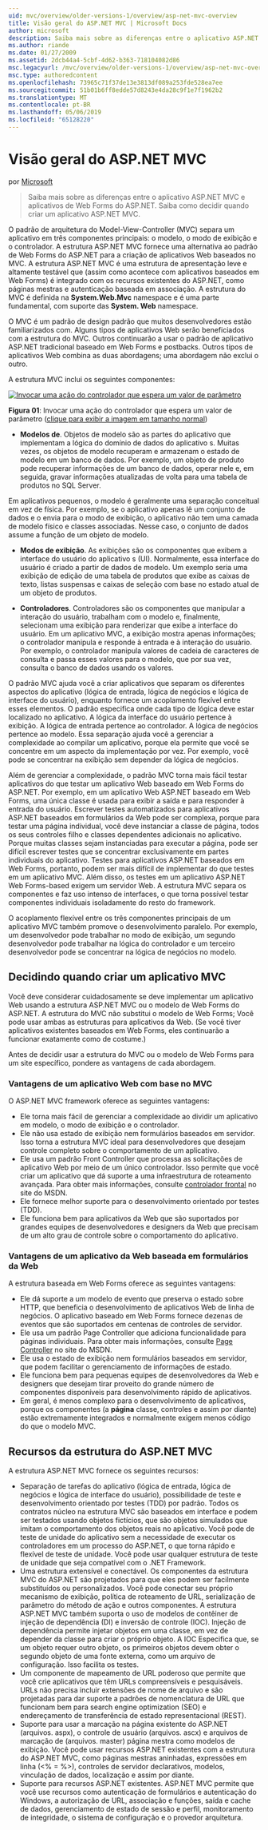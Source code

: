 ```yaml
---
uid: mvc/overview/older-versions-1/overview/asp-net-mvc-overview
title: Visão geral do ASP.NET MVC | Microsoft Docs
author: microsoft
description: Saiba mais sobre as diferenças entre o aplicativo ASP.NET MVC e aplicativos de Web Forms do ASP.NET. Saiba como decidir quando criar um aplicativo ASP.NET MVC.
ms.author: riande
ms.date: 01/27/2009
ms.assetid: 2dcb44a4-5cbf-4d62-b363-718104082d86
msc.legacyurl: /mvc/overview/older-versions-1/overview/asp-net-mvc-overview
msc.type: authoredcontent
ms.openlocfilehash: 73965c71f37de13e3813df089a253fde528ea7ee
ms.sourcegitcommit: 51b01b6ff8edde57d8243e4da28c9f1e7f1962b2
ms.translationtype: MT
ms.contentlocale: pt-BR
ms.lasthandoff: 05/06/2019
ms.locfileid: "65128220"
---
```

# <a name="aspnet-mvc-overview"></a>Visão geral do ASP.NET MVC

por [Microsoft](https://github.com/microsoft)

> Saiba mais sobre as diferenças entre o aplicativo ASP.NET MVC e aplicativos de Web Forms do ASP.NET. Saiba como decidir quando criar um aplicativo ASP.NET MVC.

O padrão de arquitetura do Model-View-Controller (MVC) separa um aplicativo em três componentes principais: o modelo, o modo de exibição e o controlador. A estrutura ASP.NET MVC fornece uma alternativa ao padrão de Web Forms do ASP.NET para a criação de aplicativos Web baseados no MVC. A estrutura ASP.NET MVC é uma estrutura de apresentação leve e altamente testável que (assim como acontece com aplicativos baseados em Web Forms) é integrado com os recursos existentes do ASP.NET, como páginas mestras e autenticação baseada em associação. A estrutura do MVC é definida na **System.Web.Mvc** namespace e é uma parte fundamental, com suporte das **System. Web** namespace.   
  
O MVC é um padrão de design padrão que muitos desenvolvedores estão familiarizados com. Alguns tipos de aplicativos Web serão beneficiados com a estrutura do MVC. Outros continuarão a usar o padrão de aplicativo ASP.NET tradicional baseado em Web Forms e postbacks. Outros tipos de aplicativos Web combina as duas abordagens; uma abordagem não exclui o outro.   
  
A estrutura MVC inclui os seguintes componentes:

[![Invocar uma ação do controlador que espera um valor de parâmetro](asp-net-mvc-overview/_static/image1.jpg)](asp-net-mvc-overview/_static/image1.png)

**Figura 01**: Invocar uma ação do controlador que espera um valor de parâmetro ([clique para exibir a imagem em tamanho normal](asp-net-mvc-overview/_static/image2.png))

- **Modelos de**. Objetos de modelo são as partes do aplicativo que implementam a lógica do domínio de dados do aplicativo s. Muitas vezes, os objetos de modelo recuperam e armazenam o estado de modelo em um banco de dados. Por exemplo, um objeto de produto pode recuperar informações de um banco de dados, operar nele e, em seguida, gravar informações atualizadas de volta para uma tabela de produtos no SQL Server.

Em aplicativos pequenos, o modelo é geralmente uma separação conceitual em vez de física. Por exemplo, se o aplicativo apenas lê um conjunto de dados e o envia para o modo de exibição, o aplicativo não tem uma camada de modelo físico e classes associadas. Nesse caso, o conjunto de dados assume a função de um objeto de modelo.

- **Modos de exibição**. As exibições são os componentes que exibem a interface do usuário do aplicativo s (UI). Normalmente, essa interface do usuário é criado a partir de dados de modelo. Um exemplo seria uma exibição de edição de uma tabela de produtos que exibe as caixas de texto, listas suspensas e caixas de seleção com base no estado atual de um objeto de produtos.

- **Controladores**. Controladores são os componentes que manipular a interação do usuário, trabalham com o modelo e, finalmente, selecionam uma exibição para renderizar que exibe a interface do usuário. Em um aplicativo MVC, a exibição mostra apenas informações; o controlador manipula e responde à entrada e à interação do usuário. Por exemplo, o controlador manipula valores de cadeia de caracteres de consulta e passa esses valores para o modelo, que por sua vez, consulta o banco de dados usando os valores.

O padrão MVC ajuda você a criar aplicativos que separam os diferentes aspectos do aplicativo (lógica de entrada, lógica de negócios e lógica de interface do usuário), enquanto fornece um acoplamento flexível entre esses elementos. O padrão especifica onde cada tipo de lógica deve estar localizado no aplicativo. A lógica da interface do usuário pertence à exibição. A lógica de entrada pertence ao controlador. A lógica de negócios pertence ao modelo. Essa separação ajuda você a gerenciar a complexidade ao compilar um aplicativo, porque ela permite que você se concentre em um aspecto da implementação por vez. Por exemplo, você pode se concentrar na exibição sem depender da lógica de negócios.   
  
Além de gerenciar a complexidade, o padrão MVC torna mais fácil testar aplicativos do que testar um aplicativo Web baseado em Web Forms do ASP.NET. Por exemplo, em um aplicativo Web ASP.NET baseado em Web Forms, uma única classe é usada para exibir a saída e para responder à entrada do usuário. Escrever testes automatizados para aplicativos ASP.NET baseados em formulários da Web pode ser complexa, porque para testar uma página individual, você deve instanciar a classe de página, todos os seus controles filho e classes dependentes adicionais no aplicativo. Porque muitas classes sejam instanciadas para executar a página, pode ser difícil escrever testes que se concentrar exclusivamente em partes individuais do aplicativo. Testes para aplicativos ASP.NET baseados em Web Forms, portanto, podem ser mais difícil de implementar do que testes em um aplicativo MVC. Além disso, os testes em um aplicativo ASP.NET Web Forms-based exigem um servidor Web. A estrutura MVC separa os componentes e faz uso intenso de interfaces, o que torna possível testar componentes individuais isoladamente do resto do framework.   
  
O acoplamento flexível entre os três componentes principais de um aplicativo MVC também promove o desenvolvimento paralelo. Por exemplo, um desenvolvedor pode trabalhar no modo de exibição, um segundo desenvolvedor pode trabalhar na lógica do controlador e um terceiro desenvolvedor pode se concentrar na lógica de negócios no modelo.

## <a name="deciding-when-to-create-an-mvc-application"></a>Decidindo quando criar um aplicativo MVC

Você deve considerar cuidadosamente se deve implementar um aplicativo Web usando a estrutura ASP.NET MVC ou o modelo de Web Forms do ASP.NET. A estrutura do MVC não substitui o modelo de Web Forms; Você pode usar ambas as estruturas para aplicativos da Web. (Se você tiver aplicativos existentes baseados em Web Forms, eles continuarão a funcionar exatamente como de costume.)   
  
Antes de decidir usar a estrutura do MVC ou o modelo de Web Forms para um site específico, pondere as vantagens de cada abordagem.

### <a name="advantages-of-an-mvc-based-web-application"></a>Vantagens de um aplicativo Web com base no MVC

O ASP.NET MVC framework oferece as seguintes vantagens:

- Ele torna mais fácil de gerenciar a complexidade ao dividir um aplicativo em modelo, o modo de exibição e o controlador.
- Ele não usa estado de exibição nem formulários baseados em servidor. Isso torna a estrutura MVC ideal para desenvolvedores que desejam controle completo sobre o comportamento de um aplicativo.
- Ele usa um padrão Front Controller que processa as solicitações de aplicativo Web por meio de um único controlador. Isso permite que você criar um aplicativo que dá suporte a uma infraestrutura de roteamento avançada. Para obter mais informações, consulte [controlador frontal](https://go.microsoft.com/fwlink/?LinkId=106357 "controlador frontal") no site do MSDN.
- Ele fornece melhor suporte para o desenvolvimento orientado por testes (TDD).
- Ele funciona bem para aplicativos da Web que são suportados por grandes equipes de desenvolvedores e designers da Web que precisam de um alto grau de controle sobre o comportamento do aplicativo.

### <a name="advantages-of-a-web-forms-based-web-application"></a>Vantagens de um aplicativo da Web baseada em formulários da Web

A estrutura baseada em Web Forms oferece as seguintes vantagens:

- Ele dá suporte a um modelo de evento que preserva o estado sobre HTTP, que beneficia o desenvolvimento de aplicativos Web de linha de negócios. O aplicativo baseado em Web Forms fornece dezenas de eventos que são suportados em centenas de controles de servidor.
- Ele usa um padrão Page Controller que adiciona funcionalidade para páginas individuais. Para obter mais informações, consulte [Page Controller](https://go.microsoft.com/fwlink/?LinkId=106359 "Page Controller") no site do MSDN.
- Ele usa o estado de exibição nem formulários baseados em servidor, que podem facilitar o gerenciamento de informações de estado.
- Ele funciona bem para pequenas equipes de desenvolvedores da Web e designers que desejam tirar proveito do grande número de componentes disponíveis para desenvolvimento rápido de aplicativos.
- Em geral, é menos complexo para o desenvolvimento de aplicativos, porque os componentes (a **página** classe, controles e assim por diante) estão extremamente integrados e normalmente exigem menos código do que o modelo MVC.

## <a name="features-of-the-aspnet-mvc-framework"></a>Recursos da estrutura do ASP.NET MVC

A estrutura ASP.NET MVC fornece os seguintes recursos:

- Separação de tarefas do aplicativo (lógica de entrada, lógica de negócios e lógica de interface do usuário), possibilidade de teste e desenvolvimento orientado por testes (TDD) por padrão. Todos os contratos núcleo na estrutura MVC são baseados em interface e podem ser testados usando objetos fictícios, que são objetos simulados que imitam o comportamento dos objetos reais no aplicativo. Você pode de teste de unidade do aplicativo sem a necessidade de executar os controladores em um processo do ASP.NET, o que torna rápido e flexível de teste de unidade. Você pode usar qualquer estrutura de teste de unidade que seja compatível com o .NET Framework.
- Uma estrutura extensível e conectável. Os componentes da estrutura MVC do ASP.NET são projetados para que eles podem ser facilmente substituídos ou personalizados. Você pode conectar seu próprio mecanismo de exibição, política de roteamento de URL, serialização de parâmetro do método de ação e outros componentes. A estrutura ASP.NET MVC também suporta o uso de modelos de contêiner de injeção de dependência (DI) e inversão de controle (IOC). Injeção de dependência permite injetar objetos em uma classe, em vez de depender da classe para criar o próprio objeto. A IOC Especifica que, se um objeto requer outro objeto, os primeiros objetos devem obter o segundo objeto de uma fonte externa, como um arquivo de configuração. Isso facilita os testes.
- Um componente de mapeamento de URL poderoso que permite que você crie aplicativos que têm URLs compreensíveis e pesquisáveis. URLs não precisa incluir extensões de nome de arquivo e são projetadas para dar suporte a padrões de nomenclatura de URL que funcionam bem para search engine optimization (SEO) e endereçamento de transferência de estado representacional (REST).
- Suporte para usar a marcação na página existente do ASP.NET (arquivos. aspx), o controle de usuário (arquivos. ascx) e arquivos de marcação de (arquivos. master) página mestra como modelos de exibição. Você pode usar recursos ASP.NET existentes com a estrutura do ASP.NET MVC, como páginas mestras aninhadas, expressões em linha (&lt;% = %&gt;), controles de servidor declarativos, modelos, vinculação de dados, localização e assim por diante.
- Suporte para recursos ASP.NET existentes. ASP.NET MVC permite que você use recursos como autenticação de formulários e autenticação do Windows, a autorização de URL, associação e funções, saída e cache de dados, gerenciamento de estado de sessão e perfil, monitoramento de integridade, o sistema de configuração e o provedor arquitetura.
